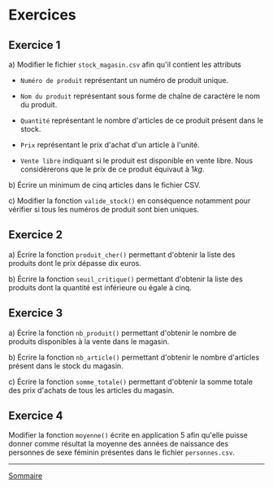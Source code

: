 # Exercices

## Exercice 1

a) Modifier le fichier `stock_magasin.csv` afin qu'il contient les attributs 

- `Numéro de produit` représentant un numéro de produit unique.

- `Nom du produit` représentant sous forme de chaîne de caractère le nom du produit.

- `Quantité` représentant le nombre d'articles de ce produit présent dans le stock.

- `Prix` représentant le prix d'achat d'un article à l'unité.

- `Vente libre` indiquant si le produit est disponible en vente libre. Nous considèrerons que le prix de ce produit équivaut à $1kg$.

b) Écrire un minimum de cinq articles dans le fichier CSV.

c) Modifier la fonction `valide_stock()` en conséquence notamment pour vérifier si tous les numéros de produit sont bien uniques.

## Exercice 2

a) Écrire la fonction `produit_cher()` permettant d'obtenir la liste des produits dont le prix dépasse dix euros.

b) Écrire la fonction `seuil_critique()` permettant d'obtenir la liste des produits dont la quantité est inférieure ou égale à cinq.

## Exercice 3

a) Écrire la fonction `nb_produit()` permettant d'obtenir le nombre de produits disponibles à la vente dans le magasin.

b) Écrire la fonction `nb_article()` permettant d'obtenir le nombre d'articles présent dans le stock du magasin.

c) Écrire la fonction `somme_totale()` permettant d'obtenir la somme totale des prix d'achats de tous les articles du magasin.

## Exercice 4

Modifier la fonction `moyenne()` écrite en application $5$ afin qu'elle puisse donner comme résultat la moyenne des années de naissance des personnes de sexe féminin présentes dans le fichier `personnes.csv`.

____________

[Sommaire](./../../README.md)